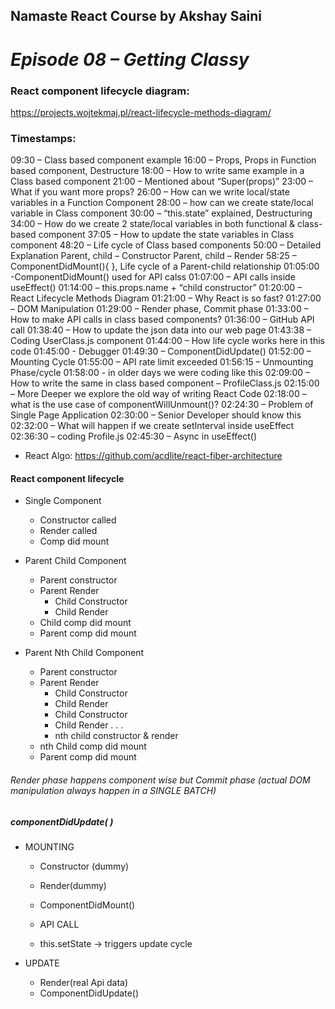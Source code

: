 ## Namaste React Course by Akshay Saini

# _Episode 08 – Getting Classy_

### React component lifecycle diagram:

https://projects.wojtekmaj.pl/react-lifecycle-methods-diagram/

### Timestamps:

09:30 – Class based component example
16:00 – Props, Props in Function based component, Destructure
18:00 – How to write same example in a Class based component
21:00 – Mentioned about “Super(props)”
23:00 – What if you want more props?
26:00 – How can we write local/state variables in a Function Component
28:00 – how can we create state/local variable in Class component
30:00 – “this.state” explained, Destructuring
34:00 – How do we create 2 state/local variables in both functional & class-based component
37:05 – How to update the state variables in Class component
48:20 – Life cycle of Class based components
50:00 – Detailed Explanation
Parent, child – Constructor
Parent, child – Render
58:25 – ComponentDidMount(){ }, Life cycle of a Parent-child relationship
01:05:00 -ComponentDidMount() used for API calss
01:07:00 – API calls inside useEffect()
01:14:00 – this.props.name + “child constructor”
01:20:00 – React Lifecycle Methods Diagram
01:21:00 – Why React is so fast?
01:27:00 – DOM Manipulation
01:29:00 – Render phase, Commit phase
01:33:00 – How to make API calls in class based components?
01:36:00 – GitHub API call
01:38:40 – How to update the json data into our web page
01:43:38 – Coding UserClass.js component
01:44:00 – How life cycle works here in this code
01:45:00 - Debugger
01:49:30 – ComponentDidUpdate()
01:52:00 – Mounting Cycle
01:55:00 – API rate limit exceeded
01:56:15 – Unmounting Phase/cycle
01:58:00 - in older days we were coding like this
02:09:00 – How to write the same in class based component – ProfileClass.js
02:15:00 – More Deeper we explore the old way of writing React Code
02:18:00 – what is the use case of componentWillUnmount()?
02:24:30 – Problem of Single Page Application
02:30:00 – Senior Developer should know this
02:32:00 – What will happen if we create setInterval inside useEffect
02:36:30 – coding Profile.js
02:45:30 – Async in useEffect()

- React Algo: https://github.com/acdlite/react-fiber-architecture

#### React component lifecycle

- Single Component

  - Constructor called
  - Render called
  - Comp did mount

- Parent Child Component

  - Parent constructor
  - Parent Render
    - Child Constructor
    - Child Render
  - Child comp did mount
  - Parent comp did mount

- Parent Nth Child Component
  - Parent constructor
  - Parent Render
    - Child Constructor
    - Child Render
    - Child Constructor
    - Child Render
      .
      .
      .
    - nth child constructor & render
  - nth Child comp did mount
  - Parent comp did mount

###### Render phase happens component wise but Commit phase (actual DOM manipulation always happen in a SINGLE BATCH)

##### componentDidUpdate( )

- MOUNTING

  - Constructor (dummy)
  - Render(dummy)
  - ComponentDidMount()

  - API CALL
  - this.setState -> triggers update cycle

- UPDATE
  - Render(real Api data)
  - ComponentDidUpdate()
